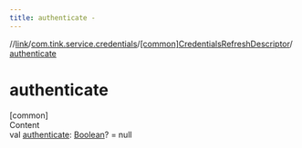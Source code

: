 ```yaml
---
title: authenticate -
---
```

//[link](../../index.md)/[com.tink.service.credentials](../index.md)/[[common]CredentialsRefreshDescriptor](index.md)/[authenticate](authenticate.md)



# authenticate  
[common]  
Content  
val [authenticate](authenticate.md): [Boolean](https://kotlinlang.org/api/latest/jvm/stdlib/kotlin/-boolean/index.html)? = null  



